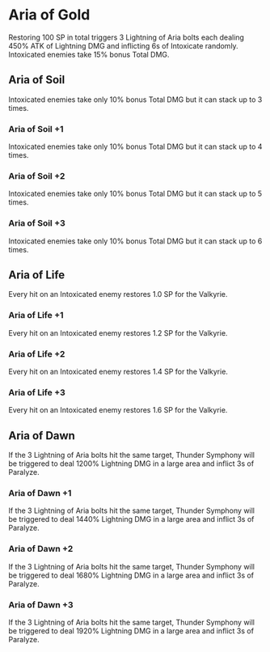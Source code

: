 # Aria of Gold

Restoring 100 SP in total triggers 3 Lightning of Aria bolts each dealing 450% ATK of Lightning DMG and inflicting 6s of Intoxicate randomly. Intoxicated enemies take 15% bonus Total DMG.

## Aria of Soil

Intoxicated enemies take only 10% bonus Total DMG but it can stack up to 3 times.

### Aria of Soil +1

Intoxicated enemies take only 10% bonus Total DMG but it can stack up to 4 times.

### Aria of Soil +2

Intoxicated enemies take only 10% bonus Total DMG but it can stack up to 5 times.

### Aria of Soil +3

Intoxicated enemies take only 10% bonus Total DMG but it can stack up to 6 times.

## Aria of Life

Every hit on an Intoxicated enemy restores 1.0 SP for the Valkyrie.

### Aria of Life +1

Every hit on an Intoxicated enemy restores 1.2 SP for the Valkyrie.

### Aria of Life +2

Every hit on an Intoxicated enemy restores 1.4 SP for the Valkyrie.

### Aria of Life +3

Every hit on an Intoxicated enemy restores 1.6 SP for the Valkyrie.

## Aria of Dawn

If the 3 Lightning of Aria bolts hit the same target, Thunder Symphony will be triggered to deal 1200% Lightning DMG in a large area and inflict 3s of Paralyze.

### Aria of Dawn +1

If the 3 Lightning of Aria bolts hit the same target, Thunder Symphony will be triggered to deal 1440% Lightning DMG in a large area and inflict 3s of Paralyze.

### Aria of Dawn +2

If the 3 Lightning of Aria bolts hit the same target, Thunder Symphony will be triggered to deal 1680% Lightning DMG in a large area and inflict 3s of Paralyze.

### Aria of Dawn +3

If the 3 Lightning of Aria bolts hit the same target, Thunder Symphony will be triggered to deal 1920% Lightning DMG in a large area and inflict 3s of Paralyze.
